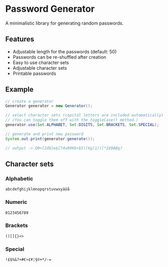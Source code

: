 # Password Generator
A minimalistic library for generating random passwords.

## Features
* Adjustable length for the passwords (default: 50)
* Passwords can be re-shuffled after creation
* Easy to use character sets
* Adjustable character sets
* Printable passwords

## Example
```java
// create a generator
Generator generator = new Generator();

// select character sets (capital letters are included automatically)
// (You can toggle them off with the toggleCase() method.)
generator.use(Set.ALPHABET, Set.DIGITS, Set.BRACKETS, Set.SPECIAL);

// generate and print new password
System.out.print(generator.generate());

// output -> Q0>[2d$}w§[74=00¥b<$5)[6g)1)([*2£0ABg?
```

## Character sets
### Alphabetic
```
abcdefghijklmnopqrstuvwxyäöå
```

### Numeric
```
0123456789
```

### Brackets
```
()[]{}<>
```

### Special
```
!£$%&?+#€¤¢¥¦§©+*/-=
```
